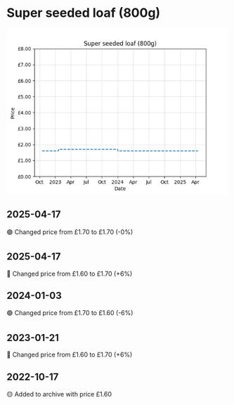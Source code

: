 # Super seeded loaf (800g)
![](charts/product-510737011.png)
## 2025-04-17
🟢 Changed price from £1.70 to £1.70 (-0%)
## 2025-04-17
🔴 Changed price from £1.60 to £1.70 (+6%)
## 2024-01-03
🟢 Changed price from £1.70 to £1.60 (-6%)
## 2023-01-21
🔴 Changed price from £1.60 to £1.70 (+6%)
## 2022-10-17
🟡 Added to archive with price £1.60